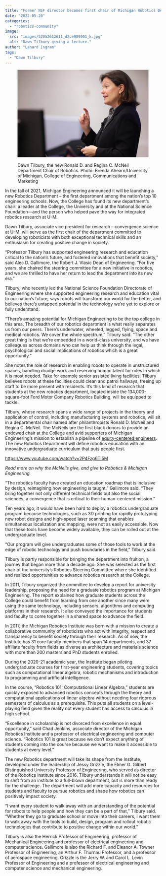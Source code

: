 ```yaml
---
title: "Former NSF director becomes first chair of Michigan Robotics Department"
date: "2022-05-20"
categories: 
  - "robotics-community"
image: 
  src: "images/52052612611_d2ce989001_k.jpg"
  alt: "Dawn Tilbury giving a lecture."
author: "Lanard Ingram"
tags:
  - "Dawn Tilbury"
---
```


<figure>

![Dawn Tilbury giving a lecture.](images/52052612611_d2ce989001_k-1024x683.jpg)

<figcaption>

Dawn Tilbury, the new Ronald D. and Regina C. McNeil Department Chair of Robotics. Photo: Brenda Ahearn/University of Michigan, College of Engineering, Communications and Marketing

</figcaption>

</figure>

In the fall of 2021, Michigan Engineering announced it will be launching a new Robotics Department – the first department among the nation’s top 10 engineering schools. Now, the College has found its new department’s chair: a leader at the College, the University and at the National Science Foundation—and the person who helped pave the way for integrated robotics research at U-M.

Dawn Tilbury, associate vice president for research – convergence science at U-M, will serve as the first chair of the department committed to developing roboticists with both exceptional technical skills and an enthusiasm for creating positive change in society.

“Professor Tilbury has supported engineering research and education critical to the nation’s future, and fostered innovations that benefit society,” said Alec D. Gallimore, the Robert J. Vlasic Dean of Engineering. “For five years, she chaired the steering committee for a new initiative in robotics, and we are thrilled to have her return to lead the department into its new era.”

<!--more-->

Tilbury, who recently led the National Science Foundation Directorate of Engineering where she supported engineering research and education vital to our nation’s future, says robots will transform our world for the better, and believes there’s untapped potential in the technology we’re yet to explore or fully understand.

“There’s amazing potential for Michigan Engineering to be the top college in this area. The breadth of our robotics department is what really separates us from our peers. There’s underwater, wheeled, legged, flying, space and medical robotics. We cover the whole spectrum,” Tilbury said. “The other great thing is that we’re embedded in a world-class university, and we have colleagues across domains who can help us think through the legal, psychological and social implications of robotics which is a great opportunity.”

She notes the role of research in enabling robots to operate in unstructured spaces, handling drudge work and reserving human talent for roles in which it is most needed. Take for example senior assisted living facilities. Tilbury believes robots at these facilities could clean and patrol hallways, freeing up staff to be more present with residents. It’s this kind of research that students at the new robotics department, located inside the 134,000-square-foot Ford Motor Company Robotics Building, will be equipped to tackle.

Tilbury, whose research spans a wide range of projects in the theory and application of control, including manufacturing systems and robotics, will sit in a departmental chair named after philanthropists Ronald D. McNeil and Regina C. McNeil. The McNeils are the first black donors to provide an endowed chair at the College and avid supporters of Michigan Engineering’s mission to establish a pipeline of [equity-centered engineers](https://www.engin.umich.edu/2021/06/equity-centered-engineering-a-qa-with-alec-gallimore/). The new Robotics Department will define robotics education with an innovative undergraduate curriculum that puts people first. 

https://www.youtube.com/watch?v=2P4Fzg6TI5M

[](https://www.engin.umich.edu/2022/05/why-the-mcneils-give-family-legacy-and-a-shared-commitment-to-diversity/)

_Read more on why the McNeils give, and give to Robotics & Michigan Engineering._

“The robotics faculty have created an education roadmap that is inclusive by design, reimagining how engineering is taught,” Gallimore said. “They bring together not only different technical fields but also the social sciences, a convergence that is critical to their human-centered mission.” 

Ten years ago, it would have been hard to deploy a robotics undergraduate program because technologies, such as 3D printing for rapidly prototyping new robot designs and high-speed laser scanning that enables simultaneous localization and mapping, were not as easily accessible. Now that these tools have become widely available, they can be rolled out at the undergraduate level.

“Our program will give undergraduates some of those tools to work at the edge of robotic technology and push boundaries in the field,” Tilbury said.

Tilbury is partly responsible for bringing the department into fruition, a journey that began more than a decade ago. She was selected as the first chair of the university’s Robotics Steering Committee where she identified and realized opportunities to advance robotics research at the College.

In 2011, Tilbury organized the committee to develop a report for university leadership, proposing the need for a graduate robotics program at Michigan Engineering. The report explained how graduate students across the College could benefit from learning from one another since many were using the same technology, including sensors, algorithms and computing platforms in their research. It also conveyed the importance for students and faculty to come together in a shared space to advance the field. 

In 2017, the Michigan Robotics Institute was born with a mission to create a collaborative community of roboticists who act with integrity, respect and transparency to benefit society through their research. As of now, the Institute has 31 core faculty members that span 14 departments, and 37 affiliate faculty from fields as diverse as architecture and materials science with more than 200 masters and PhD students enrolled.

During the 2020-21 academic year, the Institute began piloting undergraduate courses for first-year engineering students, covering topics such as computational linear algebra, robotic mechanisms and introduction to programming and artificial intelligence. 

In the course, “Robotics 101: Computational Linear Algebra,” students are quickly exposed to advanced robotics concepts through the theory and computational applications of linear algebra without needing four rigorous semesters of calculus as a prerequisite. This puts all students on a level-playing field given the reality not every student has access to calculus in high school. 

“Excellence in scholarship is not divorced from excellence in equal opportunity,” said Chad Jenkins, associate director of the Michigan Robotics Institute and a professor of electrical engineering and computer science. “Robotics 101 is great because we don’t expect anything of students coming into the course because we want to make it accessible to students at every level.”

The new Robotics department will take its shape from the Institute, developed under the leadership of Jessy Grizzle, the Elmer G. Gilbert Distinguished University Professor of Engineering, who served as director of the Robotics Institute since 2016. Tilbury understands it will not be easy to shift from an institute to a full-blown department, but is more than ready for the challenge. The department will add more capacity and resources for students and faculty to pursue robotics and shape how robotics can positively impact society.

“I want every student to walk away with an understanding of the potential for robots to help people and how they can be a part of that,” Tilbury said. “Whether they go to graduate school or move into their careers, I want them to walk away with the tools to build, design, program and rollout robotic technologies that contribute to positive change within our world.”

Tilbury is also the Herrick Professor of Engineering, professor of Mechanical Engineering and professor of electrical engineering and computer science. Gallimore is also the Richard F. and Eleanor A. Towner Professor of Engineering, an Arthur F. Thurnau Professor, and a professor of aerospace engineering. Grizzle is the Jerry W. and Carol L. Levin Professor of Engineering and a professor of electrical engineering and computer science and mechanical engineering.
